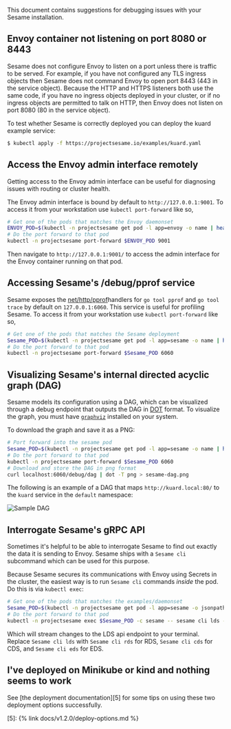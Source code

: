 This document contains suggestions for debugging issues with your Sesame installation.

## Envoy container not listening on port 8080 or 8443

Sesame does not configure Envoy to listen on a port unless there is traffic to be served.
For example, if you have not configured any TLS ingress objects then Sesame does not command Envoy to open port 8443 (443 in the service object).
Because the HTTP and HTTPS listeners both use the same code, if you have no ingress objects deployed in your cluster, or if no ingress objects are permitted to talk on HTTP, then Envoy does not listen on port 8080 (80 in the service object).

To test whether Sesame is correctly deployed you can deploy the kuard example service:

```sh
$ kubectl apply -f https://projectsesame.io/examples/kuard.yaml
```

## Access the Envoy admin interface remotely

Getting access to the Envoy admin interface can be useful for diagnosing issues with routing or cluster health.

The Envoy admin interface is bound by default to `http://127.0.0.1:9001`.
To access it from your workstation use `kubectl port-forward` like so,

```sh
# Get one of the pods that matches the Envoy daemonset
ENVOY_POD=$(kubectl -n projectsesame get pod -l app=envoy -o name | head -1)
# Do the port forward to that pod
kubectl -n projectsesame port-forward $ENVOY_POD 9001
```

Then navigate to `http://127.0.0.1:9001/` to access the admin interface for the Envoy container running on that pod.

## Accessing Sesame's /debug/pprof service

Sesame exposes the [net/http/pprof][1]handlers for `go tool pprof` and `go tool trace` by default on `127.0.0.1:6060`.
This service is useful for profiling Sesame.
To access it from your workstation use `kubectl port-forward` like so,

```sh
# Get one of the pods that matches the Sesame deployment
Sesame_POD=$(kubectl -n projectsesame get pod -l app=sesame -o name | head -1)
# Do the port forward to that pod
kubectl -n projectsesame port-forward $Sesame_POD 6060
```

## Visualizing Sesame's internal directed acyclic graph (DAG)

Sesame models its configuration using a DAG, which can be visualized through a debug endpoint that outputs the DAG in [DOT][2] format.
To visualize the graph, you must have [`graphviz`][3] installed on your system.

To download the graph and save it as a PNG:

```sh
# Port forward into the sesame pod
Sesame_POD=$(kubectl -n projectsesame get pod -l app=sesame -o name | head -1)
# Do the port forward to that pod
kubectl -n projectsesame port-forward $Sesame_POD 6060
# Download and store the DAG in png format
curl localhost:6060/debug/dag | dot -T png > sesame-dag.png
```

The following is an example of a DAG that maps `http://kuard.local:80/` to the
`kuard` service in the `default` namespace:

![Sample DAG][4]

## Interrogate Sesame's gRPC API

Sometimes it's helpful to be able to interrogate Sesame to find out exactly the data it is sending to Envoy.
Sesame ships with a `Sesame cli` subcommand which can be used for this purpose.

Because Sesame secures its communications with Envoy using Secrets in the cluster, the easiest way is to run `Sesame cli` commands _inside_ the pod.
Do this is via `kubectl exec`:

```sh
# Get one of the pods that matches the examples/daemonset
Sesame_POD=$(kubectl -n projectsesame get pod -l app=sesame -o jsonpath='{.items[0].metadata.name}')
# Do the port forward to that pod
kubectl -n projectsesame exec $Sesame_POD -c sesame -- sesame cli lds --cafile=/ca/cacert.pem --cert-file=/certs/tls.crt --key-file=/certs/tls.key
```

Which will stream changes to the LDS api endpoint to your terminal.
Replace `Sesame cli lds` with `Sesame cli rds` for RDS, `Sesame cli cds` for CDS, and `Sesame cli eds` for EDS.

## I've deployed on Minikube or kind and nothing seems to work

See [the deployment documentation][5] for some tips on using these two deployment options successfully.

[1]: https://golang.org/pkg/net/http/pprof
[2]: https://en.wikipedia.org/wiki/DOT
[3]: https://graphviz.gitlab.io/
[4]: /img/kuard-dag.png
[5]: {% link docs/v1.2.0/deploy-options.md %}
